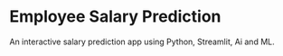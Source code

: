 # Employee Salary Prediction

An interactive salary prediction app using Python, Streamlit, Ai and ML.
